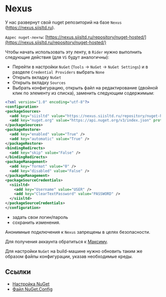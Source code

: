 # Nexus

У нас развернут свой nuget репозиторий на базе `Nexus` (https://nexus.siisltd.ru).

`Адрес nuget-ленты`: [https://nexus.siisltd.ru/repository/nuget-hosted/](https://nexus.siisltd.ru/repository/nuget-hosted/)

Чтобы начать использовать эту ленту, в `Rider` нужно выполнить следующие действия (для `VS` будут аналогичны):

- Перейти в настройки `NuGet` (`Tools` -> `NuGet` -> `NuGet Settings`) и в разделе `Credential Providers` выбрать `None`
- Открыть вкладку `NuGet`
- Открыть вкладку `Sources`
- Выбрать конфигурацию, открыть файл на редактирование (двойной клик по элементу из списка), заменить следующим содержимым:
  
```xml
<?xml version="1.0" encoding="utf-8"?>
<configuration>
<packageSources>
  <add key="siisltd" value="https://nexus.siisltd.ru/repository/nuget-hosted/"/>
  <add key="nuget.org" value="https://api.nuget.org/v3/index.json" protocolVersion="3" />
</packageSources>
<packageRestore>
  <add key="enabled" value="True" />
  <add key="automatic" value="True" />
</packageRestore>
<bindingRedirects>
  <add key="skip" value="False" />
</bindingRedirects>
<packageManagement>
  <add key="format" value="0" />
  <add key="disabled" value="False" />
</packageManagement>
<packageSourceCredentials>
  <siisltd>
    <add key="Username" value="USER" />
    <add key="ClearTextPassword" value="PASSWORD" />
  </siisltd>
</packageSourceCredentials>
</configuration>
```
- задать свои логин/пароль
- сохранить изменения.

Анонимные подключения к `Nexus` запрещены в целях безопасности.

Для получения аккаунта обратиться к [Максиму](https://t.me/markeli).

Для настройки `NuGet` на build-машине нужно обновить таким же образом файлы конфигурации, указав необходимые креды. 

## Ссылки
- [Настройка NuGet](https://docs.microsoft.com/ru-ru/nuget/consume-packages/configuring-nuget-behavior)
- [Файл NuGet.Config](https://docs.microsoft.com/en-us/nuget/reference/nuget-config-file)